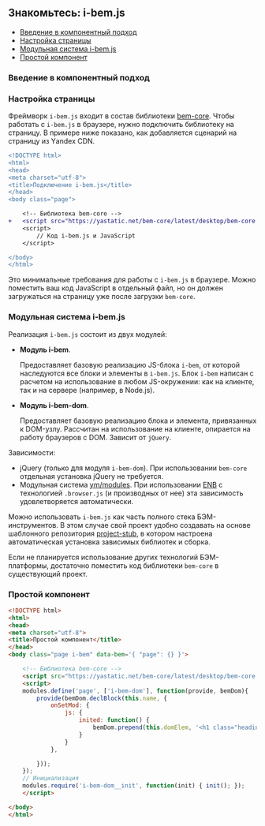 ## Знакомьтесь: i-bem.js

* [Введение в компонентный подход](#Введение-в-компонентный-подход)
* [Настройка страницы](#Настройка-страницы)
* [Модульная система i-bem.js](#Модульная-система-i-bemjs)
* [Простой компонент](#Простой-компонент)

### Введение в компонентный подход



### Настройка страницы

Фреймворк `i-bem.js` входит в состав библиотеки [bem-core](https://ru.bem.info/platform/libs/bem-core/). Чтобы работать с `i-bem.js` в браузере, нужно подключить библиотеку на страницу. В примере ниже показано, как добавляется сценарий на страницу из Yаndex CDN.

```diff index.html
<!DOCTYPE html>
<html>
<head>
<meta charset="utf-8">
<title>Подключение i-bem.js</title>
</head>
<body class="page">

    <!-- Библиотека bem-core -->
+   <script src="https://yastatic.net/bem-core/latest/desktop/bem-core.no-autoinit.js"></script>
    <script>
        // Код i-bem.js и JavaScript
    </script>

</body>
</html>
```

Это минимальные требования для работы с `i-bem.js` в браузере. Можно поместить ваш код JavaScript в отдельный файл, но он должен загружаться на страницу уже после загрузки `bem-core`.

### Модульная система i-bem.js

Реализация `i-bem.js` состоит из двух модулей:

* **Модуль i-bem**.

  Предоставляет базовую реализацию JS-блока `i-bem`, от которой наследуются все блоки и элементы в `i-bem.js`. Блок `i-bem` написан с расчетом на использование в любом JS-окружении: как на клиенте, так и на сервере (например, в Node.js).

* **Модуль i-bem-dom**.

  Предоставляет базовую реализацию блока и элемента, привязанных к DOM-узлу. Рассчитан на использование на клиенте, опирается на работу браузеров с DOM. Зависит от `jQuery`.

Зависимости:

* jQuery (только для модуля `i-bem-dom`). При использовании `bem-core` отдельная установка jQuery не требуется.
* Модульная система [ym/modules](https://github.com/ymaps/modules). При использовании [ENB](https://ru.bem.info/toolbox/enb/) с технологией `.browser.js` (и производных от нее) эта зависимость удовлетворяется автоматически.

Можно использовать `i-bem.js` как часть полного стека БЭМ-инструментов. В этом случае свой проект удобно создавать на основе шаблонного репозитория [project-stub](https://ru.bem.info/platform/project-stub/), в котором настроена автоматическая установка зависимых библиотек и сборка.

Если не планируется использование других технологий БЭМ-платформы, достаточно поместить код библиотеки `bem-core` в существующий проект.

### Простой компонент

```html
<!DOCTYPE html>
<html>
<head>
<meta charset="utf-8">
<title>Простой компонент</title>
</head>
<body class="page i-bem" data-bem='{ "page": {} }'>

    <!-- Библиотека bem-core -->
    <script src="https://yastatic.net/bem-core/latest/desktop/bem-core.no-autoinit.js"></script>
    <script>
    modules.define('page', ['i-bem-dom'], function(provide, bemDom){
        provide(bemDom.declBlock(this.name, {
            onSetMod: {
                js: {
                    inited: function() {
                        bemDom.prepend(this.domElem, '<h1 class="heading">Hello, world!</h1>');
                    }
                }
            },

        }));
    });
    // Инициализация
    modules.require('i-bem-dom__init', function(init) { init(); });
    </script>

</body>
</html>
```
